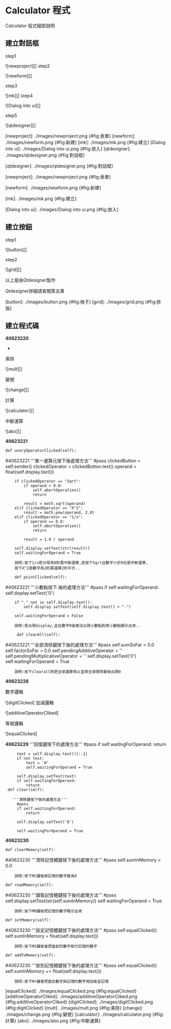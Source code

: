 Calculator 程式
===

Calculator 程式細部說明

建立對話框
---

step1

![newproject][]
step2

 ![newform][]

step3

![mk][]
step4

 ![Dialog into ui][]

step5

![qtdesigner][]

[newproject]: ./images/newproject.png {#fig:表單}
[newform]: ./images/newform.png {#fig:新建}
[mk]: ./images/mk.png {#fig:建立}
[Dialog into ui]: ./images/Dialog into ui.png {#fig:放入}
[qtdesigner]: ./images/qtdesigner.png {#fig:對話框}


[qtdesigner]: ./images/qtdesigner.png {#fig:對話框}

[newproject]: ./images/newproject.png {#fig:表單}

[newform]: ./images/newform.png {#fig:新建}

[mk]: ./images/mk.png {#fig:建立}

[Dialog into ui]: ./images/Dialog into ui.png {#fig:放入}

建立按鈕
---
step1

![button][]

step2

![grid][]

以上是由Qtdesigner製作

Qtdesigner詳細請查閱第五章

[button]: ./images/button.png {#fig:格子}
[grid]: ./images/grid.png {#fig:排版}

建立程式碼
---

__40623220__

*

乘除

![mult][]


變號

![change][]

計算

![calculator][]


中斷運算

![abo][]






__40623221__
    
    
    def unaryOperatorClicked(self):
#40623221
        '''單一運算元按下後處理方法'''
        #pass
        clickedButton = self.sender()
        clickedOperator = clickedButton.text()
        operand = float(self.display.text())

        if clickedOperator == "Sqrt":
            if operand < 0.0:
                self.abortOperation()
                return

            result = math.sqrt(operand)
        elif clickedOperator == "X^2":
            result = math.pow(operand, 2.0)
        elif clickedOperator == "1/x":
            if operand == 0.0:
                self.abortOperation()
                return

            result = 1.0 / operand

        self.display.setText(str(result))
        self.waitingForOperand = True
        
        說明:按下1/x若分母為0則需中斷運算,若按下Sqrt且數字小於0也是中斷運算,
        按下X^2若數字為2則需運算2的平方..
        
        def pointClicked(self):
#40623221
        '''小數點按下.後的處理方法'''
        #pass
        if self.waitingForOperand:
            self.display.setText('0')
 
        if "." not in self.display.text():
            self.display.setText(self.display.text() + ".")
 
        self.waitingForOperand = False
        
        說明:若出現display,且在數字0後面沒出現小數點則將小數點顯示出來..
        
         def clearAll(self):
#40623221
        '''全部清除鍵按下後的處理方法'''
        #pass
        self.sumSoFar = 0.0
        self.factorSoFar = 0.0
        self.pendingAdditiveOperator = ''
        self.pendingMultiplicativeOperator = ''
        self.display.setText('0')
        self.waitingForOperand = True
        
        說明:按下clearall則把全部運算停止並將全部情除最後出現0
        




__40623228__

數字邏輯

![digitCilcked]
加減邏輯

![additiveOperatorCliked]

等號邏輯

![equalClicked]

__40623229__
        '''回復鍵按下的處理方法'''
         #pass
         if self.waitingForOperand:
             return
  
         text = self.display.text()[:-1]
         if not text:
             text = '0'
             self.waitingForOperand = True
  
         self.display.setText(text)
         if self.waitingForOperand:
             return
     def clear(self):
      
       '''清除鍵按下後的處理方法'''
         #pass
         if self.waitingForOperand:
             return
  
         self.display.setText('0')
         
         self.waitingForOperand = True

__40623230__

    def clearMemory(self):
#40623230
        '''清除記憶體鍵按下後的處理方法'''
        #pass
        self.sumInMemory = 0.0
        
        說明:按下MC鍵後將記憶的數字變為0
        
    def readMemory(self):
#40623230
        '''讀取記憶體鍵按下後的處理方法'''
        #pass
        self.display.setText(str(self.sumInMemory))
        self.waitingForOperand = True
        
        說明:按下MR鍵後把記憶的數字顯示出來
        
    def setMemory(self):
#40623230
        '''設定記憶體鍵按下後的處理方法'''
        #pass
        self.equalClicked()
        self.sumInMemory = float(self.display.text())
        
        說明:按下MS鍵後會把當前的數字取代記憶的數字
        
    def addToMemory(self):
#40623230
        '''放到記憶體鍵按下後的處理方法'''
        #pass
        self.equalClicked()
        self.sumInMemory += float(self.display.text())
        
        說明:按下M+鍵會把當前數字與記憶的數字相加後並記憶



[equalClicked]: ./images/equalClicked.png {#fig:equalClicked}
[additiveOperatorCliked]: ./images/additiveOperatorCliked.png {#fig:additiveOperatorCliked}
[digitCilcked]: ./images/digitCilcked.png {#fig:digitCilcked}
[mult]: ./images/mult.png {#fig:乘除}
[change]: ./images/change.png {#fig:變號}
[calculator]: ./images/calculator.png {#fig:計算}
[abo]: ./images/abo.png {#fig:中斷運算}

























